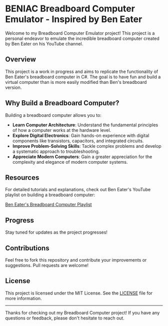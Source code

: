 # BENIAC Breadboard Computer Emulator - Inspired by Ben Eater

Welcome to my Breadboard Computer Emulator project! This project is a personal endeavor to emulate the incredible breadboard computer created by Ben Eater on his YouTube channel.

## Overview

This project is a work in progress and aims to replicate the functionality of Ben Eater's breadboard computer in C#. The goal is to have fun and build a virtual computer than is more easily modified than Ben's breadboard version.

## Why Build a Breadboard Computer?

Building a breadboard computer allows you to:

- **Learn Computer Architecture**: Understand the fundamental principles of how a computer works at the hardware level.
- **Explore Digital Electronics**: Gain hands-on experience with digital components like transistors, capacitors, and integrated circuits.
- **Improve Problem-Solving Skills**: Tackle complex problems and develop a systematic approach to troubleshooting.
- **Appreciate Modern Computers**: Gain a greater appreciation for the complexity and elegance of modern computer systems.

## Resources

For detailed tutorials and explanations, check out Ben Eater's YouTube playlist on building a breadboard computer:

[Ben Eater's Breadboard Computer Playlist](https://www.youtube.com/playlist?list=PLowKtXNTBypGqImE405J2565dvjafglHU)

## Progress

Stay tuned for updates as the project progresses!

## Contributions

Feel free to fork this repository and contribute your improvements or suggestions. Pull requests are welcome!

## License

This project is licensed under the MIT License. See the [LICENSE](LICENSE) file for more information.

---

Thanks for checking out my Breadboard Computer project! If you have any questions or feedback, please don't hesitate to reach out.
